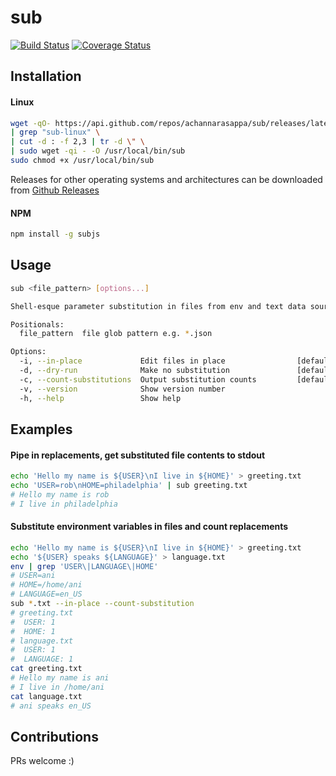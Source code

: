 # sub
[![Build Status](https://travis-ci.org/achannarasappa/sub.svg?branch=master)](https://travis-ci.org/achannarasappa/sub) [![Coverage Status](https://coveralls.io/repos/github/achannarasappa/sub/badge.svg?branch=master)](https://coveralls.io/github/achannarasappa/sub?branch=master)

## Installation
#### Linux
```sh
wget -qO- https://api.github.com/repos/achannarasappa/sub/releases/latest \
| grep "sub-linux" \
| cut -d : -f 2,3 | tr -d \" \
| sudo wget -qi - -O /usr/local/bin/sub
sudo chmod +x /usr/local/bin/sub
```
Releases for other operating systems and architectures can be downloaded from [Github Releases](https://github.com/achannarasappa/sub/releases)
#### NPM
```sh
npm install -g subjs
```

## Usage
```sh
sub <file_pattern> [options...]

Shell-esque parameter substitution in files from env and text data sources

Positionals:
  file_pattern  file glob pattern e.g. *.json                           [string]

Options:
  -i, --in-place             Edit files in place                [default: false]
  -d, --dry-run              Make no substitution               [default: false]
  -c, --count-substitutions  Output substitution counts         [default: false]
  -v, --version              Show version number                       [boolean]
  -h, --help                 Show help                                 [boolean]
```

## Examples
#### Pipe in replacements, get substituted file contents to stdout
```sh
echo 'Hello my name is ${USER}\nI live in ${HOME}' > greeting.txt
echo 'USER=rob\nHOME=philadelphia' | sub greeting.txt
# Hello my name is rob
# I live in philadelphia
```
#### Substitute environment variables in files and count replacements
```sh
echo 'Hello my name is ${USER}\nI live in ${HOME}' > greeting.txt
echo '${USER} speaks ${LANGUAGE}' > language.txt
env | grep 'USER\|LANGUAGE\|HOME'
# USER=ani
# HOME=/home/ani
# LANGUAGE=en_US
sub *.txt --in-place --count-substitution
# greeting.txt
#  USER: 1
#  HOME: 1
# language.txt
#  USER: 1
#  LANGUAGE: 1
cat greeting.txt
# Hello my name is ani
# I live in /home/ani
cat language.txt
# ani speaks en_US
```

## Contributions
PRs welcome :)